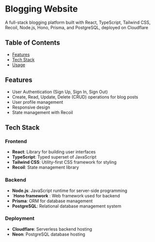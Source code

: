 

<!-- ...................FIX STATE OF SEARCH COMPONENT......................... -->

<!-- blog page
i have fetched all the blogs at once and stored in an atom and thus caching not needed for opening a particular blog
but when goes back in my tab the blogs are fetched again

add pagination  

-do caching: if i open a blog. cache it. the backend should not fetch the blog again

add a nice color scheme to the project

add feature to add an image

format date

textEditor page - disable the publish button untill their is content in title and content 
add editBlog page 
                


fix the dropdown menu on app bar

add skeleton to my stories 

enhance the styling of authentication pages
------------------------------------------------------------------------ -->
<!-- DONE
added toggle password visibliity
added search component in frontend + functionality-->
<!-- completed added recoil state management to Blogs and Blog pages -->
<!-- : on hover show a card - name avatar about  -->
<!-- on MyAvatar - show : sign out, profile -->
<!-- - increase text area row -->
<!-- at the backend add date and time in the database -->
<!-- bloggerProfile page--list all the id's blogs -->
<!-- add a delete feature --in the BACKEND -->

<!-- app bar- avatar : onclick go to page to display all that user's details + blogs -->
        
<!-- app bar
- avatar : fix the on click menu -->
<!-- add an update feature on the frontend -->
<!-- for smaller screen make the search bar an icon and then expand to smaller search bar -->

# Blogging Website

A full-stack blogging platform built with React, TypeScript, Tailwind CSS, Recoil, Node.js, Hono, Prisma, and PostgreSQL, deployed on Cloudflare 

## Table of Contents

-   [Features](#features)
-   [Tech Stack](#tech-stack)
-   [Usage](#usage)

## Features

-   User Authentication (Sign Up, Sign In, Sign Out)
-   Create, Read, Update, Delete (CRUD) operations for blog posts
-   User profile management
-   Responsive design
-   State management with Recoil

## Tech Stack

### Frontend

-   **React**: Library for building user interfaces
-   **TypeScript**: Typed superset of JavaScript
-   **Tailwind CSS**: Utility-first CSS framework for styling
-   **Recoil**: State management library

### Backend

-   **Node.js**: JavaScript runtime for server-side programming
- `**Hono framework** : Web framework used for backend
-   **Prisma**: ORM for database management
-   **PostgreSQL**: Relational database management system

### Deployment

-   **Cloudflare**: Serverless backend hosting
-   **Neon**: PostgreSQL database hosting
